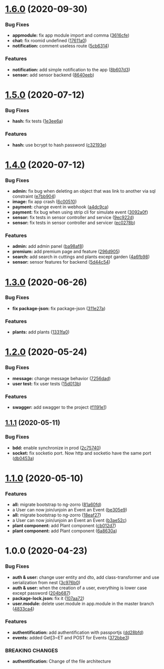 # [1.6.0](https://github.com/LeaferInc/rest-api/compare/v1.5.0...v1.6.0) (2020-09-30)


### Bug Fixes

* **appmodule:** fix app module import and comma ([3616cfe](https://github.com/LeaferInc/rest-api/commit/3616cfeb56cb34f34de96cd7d72bb623ca25d689))
* **chat:** fix roomid undefined ([17611a0](https://github.com/LeaferInc/rest-api/commit/17611a0552ff41b139983f397a2d066e5f888152))
* **notification:** comment useless route ([5cb6314](https://github.com/LeaferInc/rest-api/commit/5cb631412946e60b1cdc44a2eeb8a23ed33f0263))


### Features

* **notification:** add simple notification to the app ([8b607d3](https://github.com/LeaferInc/rest-api/commit/8b607d32f46ccc6aa737eecf2ef27f3a42aebef9))
* **sensor:** add sensor backend ([8640eeb](https://github.com/LeaferInc/rest-api/commit/8640eeb037d9fee2ea09481d824329633686a443))

# [1.5.0](https://github.com/LeaferInc/rest-api/compare/v1.4.0...v1.5.0) (2020-07-12)


### Bug Fixes

* **hash:** fix tests ([1e3ee6a](https://github.com/LeaferInc/rest-api/commit/1e3ee6a47dab2d8cf5c3e934a1059e76598f061d))


### Features

* **hash:** use bcrypt to hash password ([c32193e](https://github.com/LeaferInc/rest-api/commit/c32193edc61d65762341dd69cbe84627b326a74d))

# [1.4.0](https://github.com/LeaferInc/rest-api/compare/v1.3.0...v1.4.0) (2020-07-12)


### Bug Fixes

* **admin:** fix bug when deleting an object that was link to another via sql constraint ([e7bb904](https://github.com/LeaferInc/rest-api/commit/e7bb9044a5f4e908bfe84b4836418f7a5b16ca5d))
* **image:** fix app crash ([6c00510](https://github.com/LeaferInc/rest-api/commit/6c0051054daf9752c1c4f8739f0a713cddf84191))
* **payment:** change event in webhook ([a4dc9ca](https://github.com/LeaferInc/rest-api/commit/a4dc9ca83ca09577ae6fc01150c8d886f1db1573))
* **payment:** fix bug when using strip cli for simulate event ([3092a0f](https://github.com/LeaferInc/rest-api/commit/3092a0f5cf2c2e9ad523ee49e569cc8f04e69375))
* **sensor:** fix tests in sensor controller and service ([9ec922d](https://github.com/LeaferInc/rest-api/commit/9ec922d8c001139b75e15cbe81451f543ac22190))
* **sensor:** fix tests in sensor controller and servicer ([ec0278b](https://github.com/LeaferInc/rest-api/commit/ec0278b0ee068006d6a3aa1b024e941d57bac271))


### Features

* **admin:** add admin panel ([ba98af8](https://github.com/LeaferInc/rest-api/commit/ba98af8ef7935724c3b024f4b55a2eba71e6f653))
* **premium:** add premium page and feature ([296d905](https://github.com/LeaferInc/rest-api/commit/296d9058952234d8f493af423ce4c25e20807973))
* **search:** add search in cuttings and plants except garden ([4a6fb98](https://github.com/LeaferInc/rest-api/commit/4a6fb985d7624ef18918cb27bdc32a4a1ad8e24f))
* **sensor:** sensor features for backend ([5d44c54](https://github.com/LeaferInc/rest-api/commit/5d44c5483a3c855b8ed0f326ea2c865b8eadd5ef))

# [1.3.0](https://github.com/LeaferInc/rest-api/compare/v1.2.0...v1.3.0) (2020-06-26)


### Bug Fixes

* **fix package-json:** fix package-json ([311e27a](https://github.com/LeaferInc/rest-api/commit/311e27aacac40c68374157ab7ad7b85aa6739ee5))


### Features

* **plants:** add plants ([1331fa0](https://github.com/LeaferInc/rest-api/commit/1331fa0f9f087ce91427a172f053708c2f9bf78f))

# [1.2.0](https://github.com/LeaferInc/rest-api/compare/v1.1.1...v1.2.0) (2020-05-24)


### Bug Fixes

* **message:** change message behavior ([7256dad](https://github.com/LeaferInc/rest-api/commit/7256dad45c2d82f974530f9abf1ae6fd04a0364e))
* **user test:** fix user tests ([15d013b](https://github.com/LeaferInc/rest-api/commit/15d013b1cf7e315d8f2293aeadab467c46406906))


### Features

* **swagger:** add swagger to the project ([f1191e1](https://github.com/LeaferInc/rest-api/commit/f1191e1fc3fcaf95dd36bb37dfaaa0c7012e0f28))

## [1.1.1](https://github.com/LeaferInc/rest-api/compare/v1.1.0...v1.1.1) (2020-05-11)


### Bug Fixes

* **bdd:** enable synchronize in prod ([2c75740](https://github.com/LeaferInc/rest-api/commit/2c75740c033d0096fcdbd49eaf1b4a4eba3ac3dd))
* **socket:** fix socketio port. Now http and socketio have the same port ([db0453a](https://github.com/LeaferInc/rest-api/commit/db0453a0d344327ecd32feaa9c6f3f07d0dba59d))

# [1.1.0](https://github.com/LeaferInc/rest-api/compare/v1.0.0...v1.1.0) (2020-05-10)


### Features

* **all:** migrate bootstrap to ng-zorro ([81a60fd](https://github.com/LeaferInc/rest-api/commit/81a60fd14b9d52523a4697e7bfe5626f069775ad))
* a User can now join/unjoin an Event an Event ([be305e9](https://github.com/LeaferInc/rest-api/commit/be305e98562b4c659b2383f42b2c20059c7511d1))
* **all:** migrate bootstrap to ng-zorro ([18eaf27](https://github.com/LeaferInc/rest-api/commit/18eaf2719a9caf478dbfe3661d501cb57a9c10ba))
* a User can now join/unjoin an Event an Event ([b3ae52c](https://github.com/LeaferInc/rest-api/commit/b3ae52ca95f3b9b10c0e28a8cc171547784a0400))
* **plant component:** add Plant component ([cb012d7](https://github.com/LeaferInc/rest-api/commit/cb012d7a0fa1cb7f980471d145a4e02bb4b6c6be))
* **plant component:** add Plant component ([6a8630a](https://github.com/LeaferInc/rest-api/commit/6a8630a8f12b2da7f1e9cd29c228d585c3fd4388))

# 1.0.0 (2020-04-23)


### Bug Fixes

* **auth & user:** change user entity and dto, add class-transformer and use serialization from nest ([3c976b0](https://github.com/LeaferInc/rest-api/commit/3c976b09d05b08ed3ef188804576bda672715769))
* **auth & user:** when the creation of a user, everything is lower case except password ([204b687](https://github.com/LeaferInc/rest-api/commit/204b687b4c49c1808a00d4da4e6892f420b104ee))
* **package-lock.json:** fix it ([107aa72](https://github.com/LeaferInc/rest-api/commit/107aa725a747bb1072d696618f622213e91a74c5))
* **user.module:** delete user.module in app.module in the master branch ([4833ca4](https://github.com/LeaferInc/rest-api/commit/4833ca4f2269c69e80bf16fc51bd02427df189cd))


### Features

* **authentification:** add authentification with passportjs ([dd28bfd](https://github.com/LeaferInc/rest-api/commit/dd28bfd818463030a75702efb838883d733e36ba))
* **events:** added Get[3~ET and POST for Events ([372bbe3](https://github.com/LeaferInc/rest-api/commit/372bbe343ad20fcee1016192ea7c8cef85625560))


### BREAKING CHANGES

* **authentification:** Change of the file architecture
